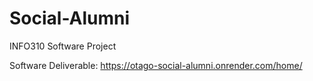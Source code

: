# Social-Alumni
INFO310 Software Project

Software Deliverable: 
https://otago-social-alumni.onrender.com/home/
